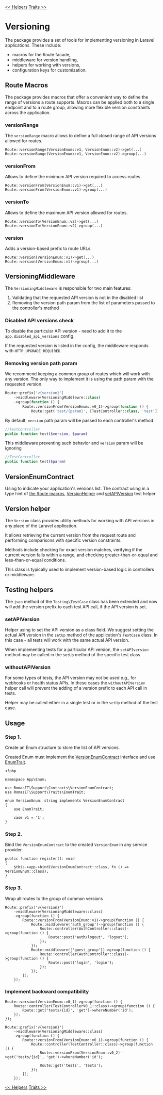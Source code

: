 [<< Helpers][1]
[Traits >>][2]

# Versioning

The package provides a set of tools for implementing versioning in Laravel applications. These include:

- macros for the Route facade,
- middleware for version handling,
- helpers for working with versions,
- configuration keys for customization.

## Route Macros

The package provides macros that offer a convenient way to define the range of versions a route supports. 
Macros can be applied both to a single endpoint and to a route group, 
allowing more flexible version constraints across the application.

### versionRange

The `versionRange` macro allows to define a full closed range of API versions allowed for routes.

```
Route::versionRange(VersionEnum::v1, VersionEnum::v2)->get(...)
Route::versionRange(VersionEnum::v1, VersionEnum::v2)->group(...)
```

### versionFrom

Allows to define the minimum API version required to access routes.

```
Route::versionFrom(VersionEnum::v1)->get(...)
Route::versionFrom(VersionEnum::v1)->group(...)
```

### versionTo

Allows to define the maximum API version allowed for routes.

```
Route::versionTo(VersionEnum::v2)->get(...)
Route::versionTo(VersionEnum::v2)->group(...)
```

### version

Adds a version-based prefix to route URLs.

```
Route::version(VersionEnum::v1)->get(...)
Route::version(VersionEnum::v1)->group(...)
```

## VersioningMiddleware

The `VersioningMiddleware` is responsible for two main features:

1. Validating that the requested API version is not in the disabled list
2. Removing the version path param from the list of parameters passed to the controller's method

### Disabled API versions check

To disable the particular API version - need to add it to the `app.disabled_api_versions` config.

If the requested version is listed in the config, the middleware responds with `HTTP_UPGRADE_REQUIRED`.

### Removing version path param

We recommend keeping a common group of routes which will work with any version. The only way to implement it is using the path param with the requested version.

```php
Route::prefix('v{version}')
    ->middleware(VersioningMiddlewre::class)
    ->group(function () {
        Route::versionFrom(VersionEnum::v0_1)->group(function () {
            Route::get('test/{param}', [TestController::class, 'test']);
```

By default, `version` path param will be passed to each controller's method

```php
//TestController
public function test($version, $param)
```

This middleware preventing such behavior and `version` param will be ignoring


```php
//TestController
public function test($param)
```

## VersionEnumContract

Using to indicate your application's versions list. The contract using in a type hint of [the Route macros][3], [VersionHelper][4] and [setAPIVersion][5] test helper.

## Version helper

The `Version` class provides utility methods for working with API versions in any place of the Laravel application.

It allows retrieving the current version from the request route and performing comparisons with specific version constraints.

Methods include checking for exact version matches, verifying if the current version falls within a range,
and checking greater-than-or-equal and less-than-or-equal conditions.

This class is typically used to implement version-based logic in controllers or middleware.

## Testing helpers

The `json` method of the `Testing\TestCase` class has been extended and now will add the version prefix to each test API call, if the API version is set.

### setAPIVersion

Helper using to set the API version as a class field. We suggest setting the actual API version in the `setUp` method of the application's `TestCase` class. In this case - all tests will work with the same actual API version.

When implementing tests for a particular API version, the `setAPIversion` method may be called in the `setUp` method of the specific test class.

### withoutAPIVersion

For some types of tests, the API version may not be used e.g., for webhooks or health status APIs. In these cases the `withoutAPIVersion` helper call will prevent the adding of a version prefix to each API call in tests.

Helper may be called either in a single test or in the `setUp` method of the test case.

## Usage

### Step 1.

Create an Enum structure to store the list of API versions.

Created Enum must implement the [VersionEnumContract][6] interface and use [EnumTrait][7].

```
<?php

namespace App\Enum;

use RonasIT\Support\Contracts\VersionEnumContract;
use RonasIT\Support\Traits\EnumTrait;

enum VersionEnum: string implements VersionEnumContract
{
    use EnumTrait;

    case v1 = '1';
}
```

### Step 2.

Bind the `VersionEnumContract` to the created `VersionEnum` in any service provider.

```
public function register(): void
{
    $this->app->bind(VersionEnumContract::class, fn () => VersionEnum::class);
}
```

### Step 3.

Wrap all routes to the group of common versions

```
Route::prefix('v{version}')
    ->middleware(VersioningMiddleware::class)
    ->group(function () {
        Route::versionFrom(VersionEnum::v1)->group(function () {
            Route::middleware('auth_group')->group(function () {
                Route::controller(AuthController::class)->group(function () {
                    Route::post('auth/logout', 'logout');
                });
            });
            Route::middleware(['guest_group'])->group(function () {
                Route::controller(AuthController::class)->group(function () {
                    Route::post('login', 'login');
                });
            });
        });
    });
```

### Implement backward compatibility

```
Route::version(VersionEnum::v0_1)->group(function () {
    Route::controller(TestControllerV0_1::class)->group(function () {
        Route::get('tests/{id}', 'get')->whereNumber('id');
    });
});

Route::prefix('v{version}')
    ->middleware(VersioningMiddleware::class)
    ->group(function () {
        Route::versionFrom(VersionEnum::v0_1)->group(function () {
            Route::controller(TestController::class)->group(function () {
                Route::versionFrom(VersionEnum::v0_2)->get('tests/{id}', 'get')->whereNumber('id');
                    
                Route::get('tests', 'tests');   
            });
        });
    });
```


[<< Helpers][1]
[Traits >>][2]

[1]:helpers.md
[2]:traits.md
[3]:../src/HelpersServiceProvider.php#L111
[4]:../src/Support/Version.php
[5]:../src/Testing/TestCase.php#L128
[6]:../src/Contracts/VersionEnumContract.php
[7]:../src/Traits/EnumTrait.php